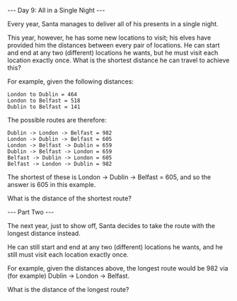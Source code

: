 --- Day 9: All in a Single Night ---

Every year, Santa manages to deliver all of his presents in a single night.

This year, however, he has some new locations to visit; his elves have provided him the distances between every pair of locations. He can start and end at any two (different) locations he wants, but he must visit each location exactly once. What is the shortest distance he can travel to achieve this?

For example, given the following distances:

```
London to Dublin = 464
London to Belfast = 518
Dublin to Belfast = 141
```

The possible routes are therefore:

```
Dublin -> London -> Belfast = 982
London -> Dublin -> Belfast = 605
London -> Belfast -> Dublin = 659
Dublin -> Belfast -> London = 659
Belfast -> Dublin -> London = 605
Belfast -> London -> Dublin = 982
```

The shortest of these is London -> Dublin -> Belfast = 605, and so the answer is 605 in this example.

What is the distance of the shortest route?

--- Part Two ---

The next year, just to show off, Santa decides to take the route with the longest distance instead.

He can still start and end at any two (different) locations he wants, and he still must visit each location exactly once.

For example, given the distances above, the longest route would be 982 via (for example) Dublin -> London -> Belfast.

What is the distance of the longest route?
